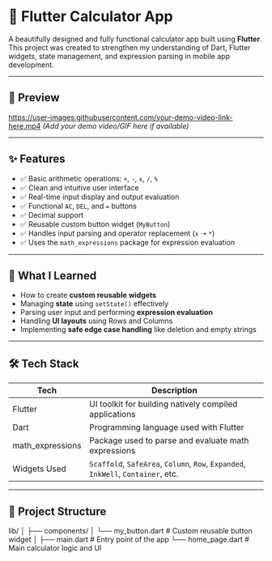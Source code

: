 # 🔢 Flutter Calculator App

A beautifully designed and fully functional calculator app built using **Flutter**. This project was created to strengthen my understanding of Dart, Flutter widgets, state management, and expression parsing in mobile app development.

---

## 📱 Preview

https://user-images.githubusercontent.com/your-demo-video-link-here.mp4 *(Add your demo video/GIF here if available)*

---

## ✨ Features

- ✅ Basic arithmetic operations: `+`, `-`, `x`, `/`, `%`
- ✅ Clean and intuitive user interface
- ✅ Real-time input display and output evaluation
- ✅ Functional `AC`, `DEL`, and `=` buttons
- ✅ Decimal support
- ✅ Reusable custom button widget (`MyButton`)
- ✅ Handles input parsing and operator replacement (`x` ➝ `*`)
- ✅ Uses the `math_expressions` package for expression evaluation

---

## 🧠 What I Learned

- How to create **custom reusable widgets**
- Managing **state** using `setState()` effectively
- Parsing user input and performing **expression evaluation**
- Handling **UI layouts** using Rows and Columns
- Implementing **safe edge case handling** like deletion and empty strings

---

## 🛠️ Tech Stack

| Tech            | Description                          |
|-----------------|--------------------------------------|
| Flutter         | UI toolkit for building natively compiled applications |
| Dart            | Programming language used with Flutter |
| math_expressions | Package used to parse and evaluate math expressions |
| Widgets Used    | `Scaffold`, `SafeArea`, `Column`, `Row`, `Expanded`, `InkWell`, `Container`, etc. |

---

## 📂 Project Structure

lib/
│
├── components/
│ └── my_button.dart # Custom reusable button widget
│
├── main.dart # Entry point of the app
└── home_page.dart # Main calculator logic and UI


